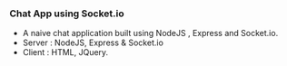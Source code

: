 ### Chat App using Socket.io

- A naive chat application built using NodeJS , Express and Socket.io.
- Server : NodeJS, Express & Socket.io
- Client : HTML, JQuery.